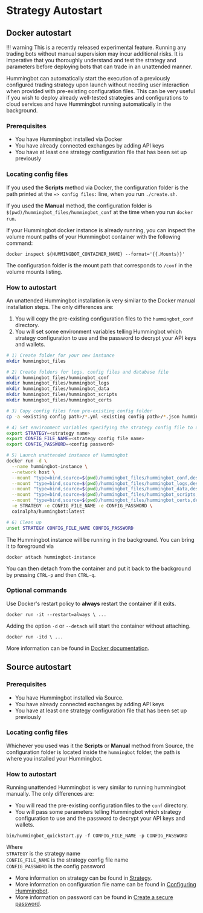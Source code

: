 # Strategy Autostart

## Docker autostart

!!! warning
    This is a recently released experimental feature. Running any trading bots without manual supervision may incur additional risks. It is imperative that you thoroughly understand and test the strategy and parameters before deploying bots that can trade in an unattended manner.

Hummingbot can automatically start the execution of a previously configured trading strategy upon launch without needing user interaction when provided with pre-existing configuration files. This can be very useful if you wish to deploy already well-tested strategies and configurations to cloud services and have Hummingbot running automatically in the background.

### Prerequisites

- You have Hummingbot installed via Docker
- You have already connected exchanges by adding API keys
- You have at least one strategy configuration file that has been set up previously

### Locating config files

If you used the **Scripts** method via Docker, the configuration folder is the path printed at the `=> config files:` line, when you run `./create.sh`.

If you used the **Manual** method, the configuration folder is `$(pwd)/hummingbot_files/hummingbot_conf` at the time when you run `docker run`.

If your Hummingbot docker instance is already running, you can inspect the volume mount paths of your Hummingbot container with the following command:

```
docker inspect ${HUMMINGBOT_CONTAINER_NAME} --format='{{.Mounts}}'
```

The configuration folder is the mount path that corresponds to `/conf` in the volume mounts listing.

### How to autostart

An unattended Hummingbot installation is very similar to the Docker manual installation steps. The only differences are:

1.  You will copy the pre-existing configuration files to the `hummingbot_conf` directory.
2.  You will set some environment variables telling Hummingbot which strategy configuration to use and the password to decrypt your API keys and wallets.

```bash
# 1) Create folder for your new instance
mkdir hummingbot_files

# 2) Create folders for logs, config files and database file
mkdir hummingbot_files/hummingbot_conf
mkdir hummingbot_files/hummingbot_logs
mkdir hummingbot_files/hummingbot_data
mkdir hummingbot_files/hummingbot_scripts
mkdir hummingbot_files/hummingbot_certs

# 3) Copy config files from pre-existing config folder
cp -a <existing config path>/*.yml <existing config path>/*.json hummingbot_files/hummingbot_conf/

# 4) Set environment variables specifying the strategy config file to use, and the decryption password
export STRATEGY=<strategy name>
export CONFIG_FILE_NAME=<strategy config file name>
export CONFIG_PASSWORD=<config password>

# 5) Launch unattended instance of Hummingbot
docker run -d \
  --name hummingbot-instance \
  --network host \
  --mount "type=bind,source=$(pwd)/hummingbot_files/hummingbot_conf,destination=/conf/" \
  --mount "type=bind,source=$(pwd)/hummingbot_files/hummingbot_logs,destination=/logs/" \
  --mount "type=bind,source=$(pwd)/hummingbot_files/hummingbot_data,destination=/data/" \
  --mount "type=bind,source=$(pwd)/hummingbot_files/hummingbot_scripts,destination=/scripts/" \
  --mount "type=bind,source=$(pwd)/hummingbot_files/hummingbot_certs,destination=/certs/" \
  -e STRATEGY -e CONFIG_FILE_NAME -e CONFIG_PASSWORD \
  coinalpha/hummingbot:latest

# 6) Clean up
unset STRATEGY CONFIG_FILE_NAME CONFIG_PASSWORD
```

The Hummingbot instance will be running in the background. You can bring it to foreground via

```
docker attach hummingbot-instance
```

You can then detach from the container and put it back to the background by pressing `CTRL-p` and then `CTRL-q`.

### Optional commands

Use Docker's restart policy to **always** restart the container if it exits.

```
docker run -it --restart=always \ ...
```

Adding the option `-d` or `--detach` will start the container without attaching.

```
docker run -itd \ ...
```

More information can be found in [Docker documentation](https://docs.docker.com/engine/reference/commandline/run/).

## Source autostart

### Prerequisites

- You have Hummingbot installed via Source.
- You have already connected exchanges by adding API keys
- You have at least one strategy configuration file that has been set up previously

### Locating config files

Whichever you used was it the **Scripts** or **Manual** method from Source, the configuration folder is located inside the `hummingbot` folder, the path is where you installed your Hummingbot.

### How to autostart

Running unattended Hummingbot is very similar to running hummingbot manually. The only differences are:

- You will read the pre-existing configuration files to the `conf` directory.
- You will pass some parameters telling Hummingbot which strategy configuration to use and the password to decrypt your API keys and wallets.

```
bin/hummingbot_quickstart.py -f CONFIG_FILE_NAME -p CONFIG_PASSWORD
```

Where  
`STRATEGY` is the strategy name  
`CONFIG_FILE_NAME` is the strategy config file name  
`CONFIG_PASSWORD` is the config password

- More information on strategy can be found in [Strategy](/strategies/).
- More information on configuration file name can be found in [Configuring Hummingbot](/operation/config-files).
- More information on password can be found in [Create a secure password](/operation/password).
